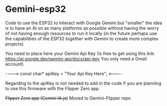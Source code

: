 # Gemini-esp32
Code to use the ESP32 to Interact with Google Gemini but "smaller" the idea is to have an AI on as many platforms as possible without having the worry of not having enough resources to run it locally (in the future perhaps use the capabilities of the ESP32 together with Gemini to create more complex projects)


You need to place here your Gemini Api Key (Is free to get using this link: https://ai.google.dev/gemini-api/docs/api-key You only need a Gmail account)

---->  const char* apiKey = "Your Api Key Here";  <----

Regarding to the apiKey is not needed to add in the code if you are planning to use this firmware with the Flipper Zero app

~~Flipper Zero app (Gemini IA.js)~~ Moved to Gemini-Flipper repo
